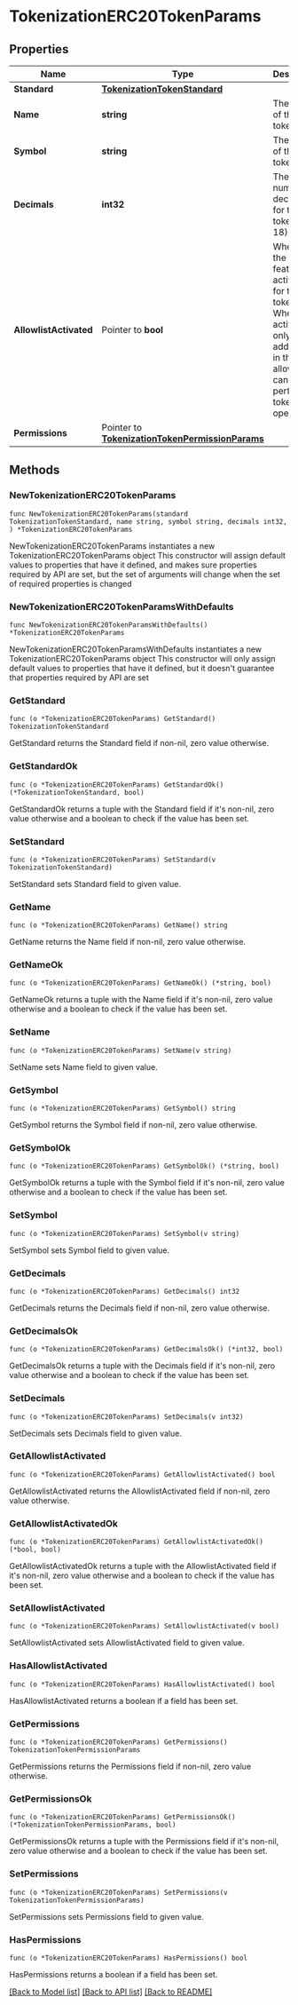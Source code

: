 # TokenizationERC20TokenParams

## Properties

Name | Type | Description | Notes
------------ | ------------- | ------------- | -------------
**Standard** | [**TokenizationTokenStandard**](TokenizationTokenStandard.md) |  | 
**Name** | **string** | The name of the token. | 
**Symbol** | **string** | The symbol of the token. | 
**Decimals** | **int32** | The number of decimals for the token (0-18). | 
**AllowlistActivated** | Pointer to **bool** | Whether the allowlist feature is activated for the token. When activated, only addresses in the allowlist can perform token operations. | [optional] [default to false]
**Permissions** | Pointer to [**TokenizationTokenPermissionParams**](TokenizationTokenPermissionParams.md) |  | [optional] 

## Methods

### NewTokenizationERC20TokenParams

`func NewTokenizationERC20TokenParams(standard TokenizationTokenStandard, name string, symbol string, decimals int32, ) *TokenizationERC20TokenParams`

NewTokenizationERC20TokenParams instantiates a new TokenizationERC20TokenParams object
This constructor will assign default values to properties that have it defined,
and makes sure properties required by API are set, but the set of arguments
will change when the set of required properties is changed

### NewTokenizationERC20TokenParamsWithDefaults

`func NewTokenizationERC20TokenParamsWithDefaults() *TokenizationERC20TokenParams`

NewTokenizationERC20TokenParamsWithDefaults instantiates a new TokenizationERC20TokenParams object
This constructor will only assign default values to properties that have it defined,
but it doesn't guarantee that properties required by API are set

### GetStandard

`func (o *TokenizationERC20TokenParams) GetStandard() TokenizationTokenStandard`

GetStandard returns the Standard field if non-nil, zero value otherwise.

### GetStandardOk

`func (o *TokenizationERC20TokenParams) GetStandardOk() (*TokenizationTokenStandard, bool)`

GetStandardOk returns a tuple with the Standard field if it's non-nil, zero value otherwise
and a boolean to check if the value has been set.

### SetStandard

`func (o *TokenizationERC20TokenParams) SetStandard(v TokenizationTokenStandard)`

SetStandard sets Standard field to given value.


### GetName

`func (o *TokenizationERC20TokenParams) GetName() string`

GetName returns the Name field if non-nil, zero value otherwise.

### GetNameOk

`func (o *TokenizationERC20TokenParams) GetNameOk() (*string, bool)`

GetNameOk returns a tuple with the Name field if it's non-nil, zero value otherwise
and a boolean to check if the value has been set.

### SetName

`func (o *TokenizationERC20TokenParams) SetName(v string)`

SetName sets Name field to given value.


### GetSymbol

`func (o *TokenizationERC20TokenParams) GetSymbol() string`

GetSymbol returns the Symbol field if non-nil, zero value otherwise.

### GetSymbolOk

`func (o *TokenizationERC20TokenParams) GetSymbolOk() (*string, bool)`

GetSymbolOk returns a tuple with the Symbol field if it's non-nil, zero value otherwise
and a boolean to check if the value has been set.

### SetSymbol

`func (o *TokenizationERC20TokenParams) SetSymbol(v string)`

SetSymbol sets Symbol field to given value.


### GetDecimals

`func (o *TokenizationERC20TokenParams) GetDecimals() int32`

GetDecimals returns the Decimals field if non-nil, zero value otherwise.

### GetDecimalsOk

`func (o *TokenizationERC20TokenParams) GetDecimalsOk() (*int32, bool)`

GetDecimalsOk returns a tuple with the Decimals field if it's non-nil, zero value otherwise
and a boolean to check if the value has been set.

### SetDecimals

`func (o *TokenizationERC20TokenParams) SetDecimals(v int32)`

SetDecimals sets Decimals field to given value.


### GetAllowlistActivated

`func (o *TokenizationERC20TokenParams) GetAllowlistActivated() bool`

GetAllowlistActivated returns the AllowlistActivated field if non-nil, zero value otherwise.

### GetAllowlistActivatedOk

`func (o *TokenizationERC20TokenParams) GetAllowlistActivatedOk() (*bool, bool)`

GetAllowlistActivatedOk returns a tuple with the AllowlistActivated field if it's non-nil, zero value otherwise
and a boolean to check if the value has been set.

### SetAllowlistActivated

`func (o *TokenizationERC20TokenParams) SetAllowlistActivated(v bool)`

SetAllowlistActivated sets AllowlistActivated field to given value.

### HasAllowlistActivated

`func (o *TokenizationERC20TokenParams) HasAllowlistActivated() bool`

HasAllowlistActivated returns a boolean if a field has been set.

### GetPermissions

`func (o *TokenizationERC20TokenParams) GetPermissions() TokenizationTokenPermissionParams`

GetPermissions returns the Permissions field if non-nil, zero value otherwise.

### GetPermissionsOk

`func (o *TokenizationERC20TokenParams) GetPermissionsOk() (*TokenizationTokenPermissionParams, bool)`

GetPermissionsOk returns a tuple with the Permissions field if it's non-nil, zero value otherwise
and a boolean to check if the value has been set.

### SetPermissions

`func (o *TokenizationERC20TokenParams) SetPermissions(v TokenizationTokenPermissionParams)`

SetPermissions sets Permissions field to given value.

### HasPermissions

`func (o *TokenizationERC20TokenParams) HasPermissions() bool`

HasPermissions returns a boolean if a field has been set.


[[Back to Model list]](../README.md#documentation-for-models) [[Back to API list]](../README.md#documentation-for-api-endpoints) [[Back to README]](../README.md)


